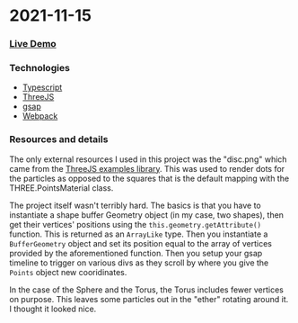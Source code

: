# 2021-11-15

### <a href="https://daltonjmcgee.github.io/2021-11-15/" target="_blank">Live Demo</a>

### Technologies
* [Typescript](https://www.typescriptlang.org/)
* [ThreeJS](https://threejs.org/)
* [gsap](https://greensock.com/)
* [Webpack](https://webpack.js.org/)

### Resources and details

The only external resources I used in this project was the "disc.png" which came from the [ThreeJS examples library](https://github.com/mrdoob/three.js/tree/dev/examples/textures/sprites). This was used to render dots for the particles as opposed to the squares that is the default mapping with the THREE.PointsMaterial class.

The project itself wasn't terribly hard. The basics is that you have to instantiate a shape buffer Geometry object (in my case, two shapes), then get their vertices' positions using the `this.geometry.getAttribute()` function. This is returned as an `ArrayLike` type. Then you instantiate a `BufferGeometry` object and set its position equal to the array of vertices provided by the aforementioned function. Then you setup your gsap timeline to trigger on various divs as they scroll by where you give the `Points` object new cooridinates.

In the case of the Sphere and the Torus, the Torus includes fewer vertices on purpose. This leaves some particles out in the "ether" rotating around it. I thought it looked nice.
